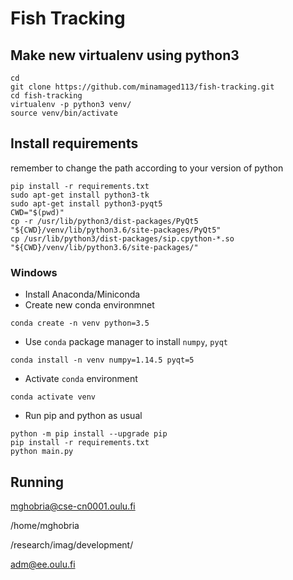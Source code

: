 # Fish Tracking
## Make new virtualenv using python3 
```
cd
git clone https://github.com/minamaged113/fish-tracking.git
cd fish-tracking
virtualenv -p python3 venv/
source venv/bin/activate
```
## Install requirements
remember to change the path according to your version of python
```
pip install -r requirements.txt
sudo apt-get install python3-tk
sudo apt-get install python3-pyqt5
CWD="$(pwd)" 
cp -r /usr/lib/python3/dist-packages/PyQt5 "${CWD}/venv/lib/python3.6/site-packages/PyQt5"
cp /usr/lib/python3/dist-packages/sip.cpython-*.so "${CWD}/venv/lib/python3.6/site-packages/"
```


### Windows
- Install Anaconda/Miniconda
- Create new conda environmnet
```
conda create -n venv python=3.5
``` 
- Use `conda` package manager to install `numpy`, `pyqt`
```
conda install -n venv numpy=1.14.5 pyqt=5
```
- Activate `conda` environment
```
conda activate venv
```
- Run pip and python as usual
```
python -m pip install --upgrade pip
pip install -r requirements.txt
python main.py
```

## Running

mghobria@cse-cn0001.oulu.fi

/home/mghobria

/research/imag/development/

adm@ee.oulu.fi